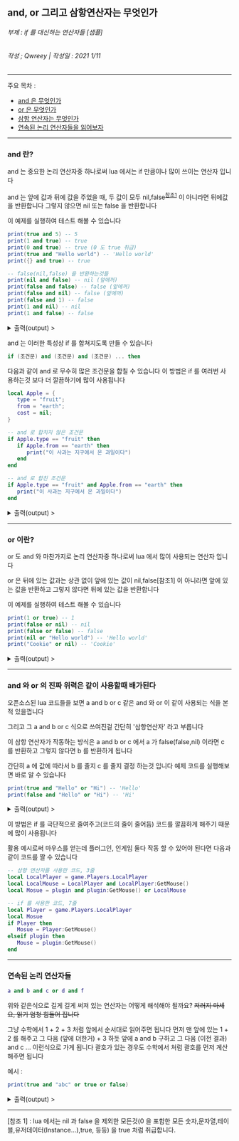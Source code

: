 ## and, or 그리고 삼항연산자는 무엇인가
###### 부제 : if 를 대신하는 연산자들 [샘플]
###### 작성 ; Qwreey | 작성일 : 2021 1/11 
---

주요 목차 :
 - [and 은 무엇인가](#what_is_and)
 - [or 은 무엇인가](#what_is_or)
 - [삼항 연산자는 무엇인가](#a_and_b_or_c)
 - [연속된 논리 연산자들을 읽어보자](#chain_and_or)

---
### and 란? <a name="what_is_and"></a>
and 는 중요한 논리 연산자중 하나로써 lua 에서는 if 만큼이나 많이 쓰이는 연산자 입니다 

and 는 앞에 값과 뒤에 값을 주었을 때, 두 값이 모두 nil,false<sup>[참조1](#footnote_1)</sup> 이 아니라면 뒤에값을 반환합니다 그렇지 않으면 nil 또는 false 을 반환합니다 

이 예제를 실행하여 테스트 해볼 수 있습니다
```lua
print(true and 5) -- 5
print(1 and true) -- true
print(0 and true) -- true (0 도 true 취급)
print(true and "Hello world") -- 'Hello world'
print({} and true) -- true 

-- false(nil,false) 을 반환하는것들
print(nil and false) -- nil (앞에꺼)
print(false and false) -- false (앞에꺼)
print(false and nil) -- false (앞에꺼)
print(false and 1) -- false
print(1 and nil) -- nil
print(1 and false) -- false
```
<!-- 접을 수 있는 라벨 -->
<details>
<summary>출력(output) > </summary>
<div markdown="1">

> Info : Lua 5.3.5<br/>
> 5<br/>
> true<br/>
> true<br/>
> Hello world<br/>
> true<br/>
> nil<br/>
> false<br/>
> false<br/>
> false<br/>
> nil<br/>
> false<br/>

</div>
</details>

and 는 이러한 특성상 if 를 합쳐지도록 만들 수 있습니다
```lua
if (조건문) and (조건문) and (조건문) ... then
```
다음과 같이 and 로 무수히 많은 조건문을 합칠 수 있습니다
이 방법은 if 를 여러번 사용하는것 보다 더 깔끔하기에 많이 사용됩니다
```lua
local Apple = {
   type = "fruit";
   from = "earth";
   cost = nil;
} 

-- and 로 합치지 않은 조건문
if Apple.type == "fruit" then
   if Apple.from == "earth" then
      print("이 사과는 지구에서 온 과일이다")
   end
end 

-- and 로 합친 조건문
if Apple.type == "fruit" and Apple.from == "earth" then
   print("이 사과는 지구에서 온 과일이다")
end
```
<!-- 접을 수 있는 라벨 -->
<details>
<summary>출력(output) > </summary>
<div markdown="1">

> Info : Lua 5.3.5<br/>
> 이 사과는 지구에서 온 과일이다<br/>
> 이 사과는 지구에서 온 과일이다<br/>

</div>
</details>

---
### or 이란? <a name="what_is_or"></a>
or 도 and 와 마찬가지로 논리 연산자중 하나로써 lua 에서 많이 사용되는 연산자 입니다 

or 은 뒤에 있는 값과는 상관 없이 앞에 있는 값이 nil,false[참조1] 이 아니라면 앞에 있는 값을 반환하고 그렇지 않다면 뒤에 있는 값을 반환합니다 

이 예제를 실행하여 테스트 해볼 수 있습니다
```lua
print(1 or true) -- 1
print(false or nil) -- nil
print(false or false) -- false
print(nil or "Hello world") -- 'Hello world'
print("Cookie" or nil) -- 'Cookie'
```
<!-- 접을 수 있는 라벨 -->
<details>
<summary>출력(output) > </summary>
<div markdown="1">

> Info : Lua 5.3.5<br/>
> 1<br/>
> nil<br/>
> false<br/>
> Hello world<br/>
> Cookie<br/>

</div>
</details>

---
### and 와 or 의 진짜 위력은 같이 사용할때 배가된다 <a name="a_and_b_or_c"></a>
오픈소스된 lua 코드들을 보면 a and b or c 같은 and 와 or 이 같이 사용되는 식을 본 적 있을껍니다 

그리고 그 a and b or c 식으로 쓰여진걸 간단히 '삼항연산자' 라고 부릅니다 

이 삼항 연산자가 작동하는 방식은
a and b or c 에서 a 가 false(false,nil) 이라면 c 를 반환하고 그렇지 않다면 b 를 반환하게 됩니다 

간단히 a 에 값에 따라서 b 를 줄지 c 를 줄지 결정 하는것 입니다
예제 코드를 실행해보면 바로 알 수 있습니다
```lua
print(true and "Hello" or "Hi") -- 'Hello'
print(false and "Hello" or "Hi") -- 'Hi'
```
<!-- 접을 수 있는 라벨 -->
<details>
<summary>출력(output) > </summary>
<div markdown="1">

> Info : Lua 5.3.5<br/>
> Hello<br/>
> Hi<br/>

</div>
</details>

이 방법은 if 를 극단적으로 줄여주고(코드의 줄이 줄어듬) 코드를 깔끔하게 해주기 때문에 많이 사용됩니다 

활용 예시로써 마우스를 얻는데 플러그인, 인게임 둘다 작동 할 수 있어야 된다면 다음과 같이 코드를 짤 수 있습니다
```lua
-- 삼항 연산자를 사용한 코드, 3줄
local LocalPlayer = game.Players.LocalPlayer
local LocalMouse = LocalPlayer and LocalPlayer:GetMouse()
local Mosue = plugin and plugin:GetMouse() or LocalMouse 

-- if 를 사용한 코드, 7줄
local Player = game.Players.LocalPlayer
local Mosue
if Player then
   Mosue = Player:GetMouse()
elseif plugin then
   Mouse = plugin:GetMouse()
end
```

---
### 연속된 논리 연산자들 <a name="chain_and_or"></a>
```lua
a and b and c or d and f
```
위와 같은식으로 길게 길게 써져 있는 연산자는 어떻게 해석해야 될까요? <s>저러지 마세요, 읽기 엄청 힘들어 집니다</s>

그냥 수학에서 1 + 2 + 3 처럼 앞에서 순서대로 읽어주면 됩니다
먼저 맨 앞에 있는 1 + 2 를 해주고 그 다음 (앞에 더한거) + 3 하듯
앞에 a and b 구하고 그 다음 (이전 결과) and c ... 이런식으로 가게 됩니다
괄호가 있는 경우도 수학에서 처럼 괄호를 먼저 계산 해주면 됩니다 

예시 :
```lua
print(true and "abc" or true or false)
```
<!-- 접을 수 있는 라벨 -->
<details>
<summary>출력(output) > </summary>
<div markdown="1">

> Info : Lua 5.3.5<br/>
> abc<br/>

</div>
</details>

---
<!-- 각주 부분 -->
 <a name="footnote_1">[참조 1]</a> : lua 에서는 nil 과 false 을 제외한 모든것(0 을 포함한 모든 숫자,문자열,테이블,유저데이터(Instance...),true, 등등) 을 true 처럼 취급합니다.

<!-- 코맨트 달기
Qwreey : 이거 하나 쓰는데 시간이 이렇게 많이 들면 대체 그 리스트에 있는걸 다 언제 한단 말인가...;;;

-->